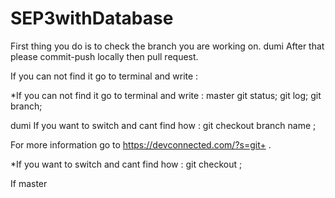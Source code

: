 # SEP3withDatabase

First thing you do is to check the branch you are working on.
 dumi
After that please commit-push  locally then pull request.

If you can not find it go to terminal and write :


*If you can not find it go to terminal and write :
 master
git status;
git log;
git branch;

 dumi
If you want to switch and cant find how :
 git checkout branch name ;

For more information go to https://devconnected.com/?s=git+ .

*If you want to switch and cant find how :
 git checkout <branch name> ;

 If
 master
